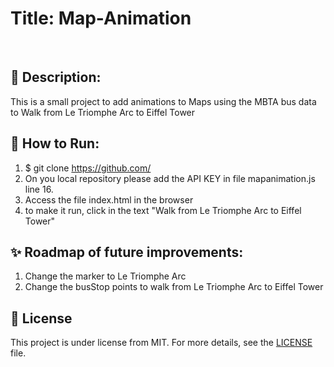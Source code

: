 # Title: Map-Animation

&#xa0;
## :dart: Description: 
This is a small project to add animations to Maps using the MBTA bus data to  Walk from Le Triomphe Arc to Eiffel Tower

##  :rocket: How to Run:

1. $ git clone https://github.com/
2. On you local repository please add the API KEY in file mapanimation.js line 16.
3. Access the file index.html in the browser
4. to make it run, click in the text "Walk from Le Triomphe Arc to Eiffel Tower"

 
## :sparkles: Roadmap of future improvements:
1. Change the marker to Le Triomphe Arc
2. Change the busStop points to walk from Le Triomphe Arc to Eiffel Tower

## :memo: License
This project is under license from MIT. For more details, see the [LICENSE](LICENSE) file.
